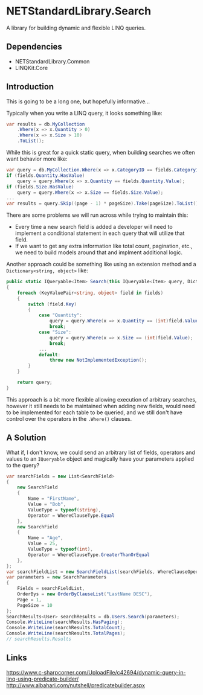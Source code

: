 # NETStandardLibrary.Search

A library for building dynamic and flexible LINQ queries.

## Dependencies

* NETStandardLibrary.Common
* LINQKit.Core

## Introduction

This is going to be a long one, but hopefully informative...

Typically when you write a LINQ query, it looks something like:

```c#
var results = db.MyCollection
    .Where(x => x.Quantity > 0)
    .Where(x => x.Size > 10)
    .ToList();
```

While this is great for a quick static query, when building searches we often want behavior more like:

```c#
var query = db.MyCollection.Where(x => x.CategoryID == fields.CategoryID);
if (fields.Quantity.HasValue)
    query = query.Where(x => x.Quantity == fields.Quantity.Value);
if (fields.Size.HasValue)
    query = query.Where(x => x.Size == fields.Size.Value);
...
var results = query.Skip((page - 1) * pageSize).Take(pageSize).ToList();
```

There are some problems we will run across while trying to maintain this:

* Every time a new search field is added a developer will need to implement a conditional statement in each query that will utilize that field.
* If we want to get any extra information like total count, pagination, etc., we need to build models around that and implment additional logic.

Another approach could be something like using an extension method and a `Dictionary<string, object>` like:

```c#
public static IQueryable<Item> Search(this IQueryable<Item> query, Dictionary<string, object> fields)
{
    foreach (KeyValuePair<string, object> field in fields)
    {
        switch (field.Key)
        {
            case "Quantity":
                query = query.Where(x => x.Quantity == (int)field.Value);
                break;
            case "Size":
                query = query.Where(x => x.Size == (int)field.Value);
                break;
            ...
            default:
                throw new NotImplementedException();
        }
    }

    return query;
}
```

This approach is a bit more flexible allowing execution of arbitrary searches, however it still needs to be
maintained when adding new fields, would need to be implemented for each table to be queried, and we still
don't have control over the operators in the `.Where()` clauses.

## A Solution

What if, I don't know, we could send an arbitrary list of fields, operators and values to an `IQueryable`
object and magically have your parameters applied to the query?

```c#
var searchFields = new List<SearchField>
{
    new SearchField
    {
        Name = "FirstName",
        Value = "Bob",
        ValueType = typeof(string),
        Operator = WhereClauseType.Equal
    },
    new SearchField
    {
        Name = "Age",
        Value = 25,
        ValueType = typeof(int),
        Operator = WhereClauseType.GreaterThanOrEqual
    },
};
var searchFieldList = new SearchFieldList(searchFields, WhereClauseOperator.AND);
var parameters = new SearchParameters
{
    Fields = searchFieldList,
    OrderBys = new OrderByClauseList("LastName DESC"),
    Page = 1,
    PageSize = 10
};
SearchResults<User> searchResults = db.Users.Search(parameters);
Console.WriteLine(searchResults.HasPaging);
Console.WriteLine(searchResults.TotalCount);
Console.WriteLine(searchResults.TotalPages);
// searchResults.Results
```


## Links

<https://www.c-sharpcorner.com/UploadFile/c42694/dynamic-query-in-linq-using-predicate-builder/>
<http://www.albahari.com/nutshell/predicatebuilder.aspx>
